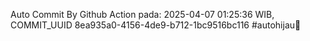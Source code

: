 Auto Commit By Github Action pada: 2025-04-07 01:25:36 WIB, COMMIT_UUID 8ea935a0-4156-4de9-b712-1bc9516bc116 #autohijau🗿

